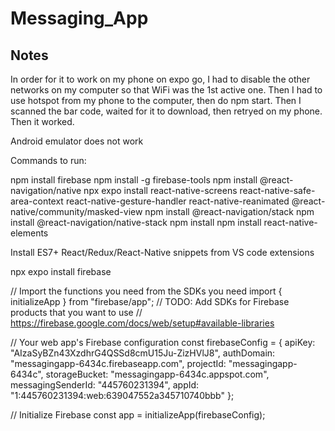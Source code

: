 # Messaging_App

## Notes
In order for it to work on my phone on expo go, I had to disable the other networks on my computer so that WiFi was the 1st active one. Then I had to use hotspot from my phone to the computer, then do npm start. Then I scanned the bar code, waited for it to download, then retryed on my phone. Then it worked.

Android emulator does not work


Commands to run:

npm install firebase
npm install -g firebase-tools
npm install @react-navigation/native
npx expo install react-native-screens react-native-safe-area-context react-native-gesture-handler react-native-reanimated @react-native/community/masked-view
npm install @react-navigation/stack
npm install @react-navigation/native-stack
npm install
npm install react-native-elements

Install ES7+ React/Redux/React-Native snippets from VS code extensions

npx expo install firebase


// Import the functions you need from the SDKs you need
import { initializeApp } from "firebase/app";
// TODO: Add SDKs for Firebase products that you want to use
// https://firebase.google.com/docs/web/setup#available-libraries

// Your web app's Firebase configuration
const firebaseConfig = {
  apiKey: "AIzaSyBZn43XzdhrG4QSSd8cmU15Ju-ZizHVlJ8",
  authDomain: "messagingapp-6434c.firebaseapp.com",
  projectId: "messagingapp-6434c",
  storageBucket: "messagingapp-6434c.appspot.com",
  messagingSenderId: "445760231394",
  appId: "1:445760231394:web:639047552a345710740bbb"
};

// Initialize Firebase
const app = initializeApp(firebaseConfig);